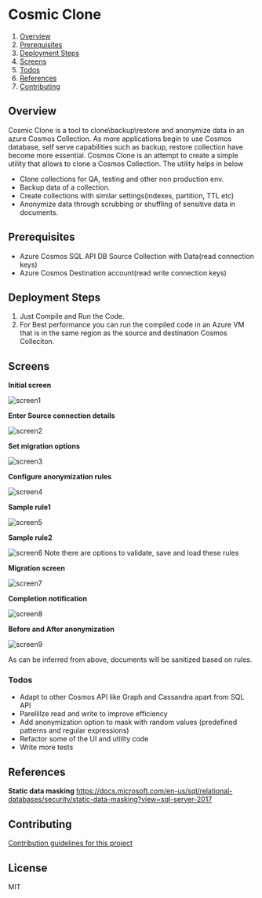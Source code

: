 # Cosmic Clone
1. [Overview](#overview)
1. [Prerequisites](#prerequisites)
1. [Deployment Steps](#deployment-steps)
1. [Screens](#screens)
1. [Todos](#todos)
1. [References](#references)
1. [Contributing](#contributing)


## Overview
Cosmic Clone is a tool to clone\backup\restore and anonymize data in an azure Cosmos Collection.
As more applications begin to use Cosmos database, self serve capabilities such as backup, restore collection have become more essential.
Cosmos Clone is an attempt to create a simple utility that allows to clone a Cosmos Collection.
The utility helps in below
*	Clone collections for QA, testing and other non production env.
*	Backup data of a collection.
*	Create collections with similar settings(indexes, partition, TTL etc)
*	Anonymize data through scrubbing or shuffling of sensitive data in documents.

## Prerequisites
- Azure Cosmos SQL API DB Source Collection with Data(read connection keys)
- Azure Cosmos Destination account(read write connection keys)


## Deployment Steps
1. Just Compile and Run the Code.
2. For Best performance you can run the compiled code in an Azure VM that is in the same region as the source and destination Cosmos Colleciton.


## Screens

**Initial screen**

![screen1](/docs/images/sinitial.png)

**Enter Source connection details**

![screen2](/docs/images/sinitialDetails.png)


**Set migration options**

![screen3](/docs/images/soptions.png)


**Configure anonymization rules**

![screen4](/docs/images/sAnonymize.png)

**Sample rule1**

![screen5](/docs/images/sRule1.png)

**Sample rule2**

![screen6](/docs/images/sRule2.png)
Note there are options to validate, save and load these rules

**Migration screen**

![screen7](/docs/images/sprogress1.png)

**Completion notification**

![screen8](/docs/images/scomplete.png)

**Before and After anonymization**

![screen9](/docs/images/BeforeAfter.JPG)

As can be inferred from above, documents will be sanitized based on rules.

### Todos

 - Adapt to other Cosmos API like Graph and Cassandra apart from SQL API
 - Parellilze read and write to improve efficiency
 - Add anonymization option to mask with random values (predefined patterns and regular expressions)
 - Refactor some of the UI and utility code
 - Write more tests

## References
**Static data masking**
https://docs.microsoft.com/en-us/sql/relational-databases/security/static-data-masking?view=sql-server-2017


## Contributing
 [Contribution guidelines for this project](docs/CONTRIBUTING.md)
 
License
----

MIT
